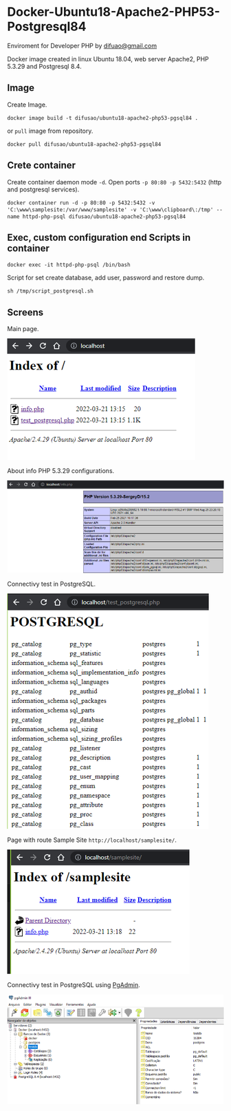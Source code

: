 # Docker-Ubuntu18-Apache2-PHP53-Postgresql84
Enviroment for Developer PHP
by difuao@gmail.com

Docker image created in linux Ubuntu 18.04, web server Apache2, PHP 5.3.29 and Postgresql 8.4.

## Image
Create Image.
```
docker image build -t difusao/ubuntu18-apache2-php53-pgsql84 .
```

or `pull` image from repository.
```
docker pull difusao/ubuntu18-apache2-php53-pgsql84
```

## Crete container
Create container daemon mode  `-d`.
Open ports `-p 80:80 -p 5432:5432` (http and postgresql services).
```
docker container run -d -p 80:80 -p 5432:5432 -v 'C:\www\samplesite:/var/www/samplesite' -v 'C:\www\clipboard\:/tmp' --name httpd-php-psql difusao/ubuntu18-apache2-php53-pgsql84
```

## Exec, custom configuration end Scripts in container
```
docker exec -it httpd-php-psql /bin/bash
```

Script for set create database, add user, password and restore dump.
```
sh /tmp/script_postgresql.sh
```
## Screens

Main page.

<img src="images/img1.png">

About info PHP 5.3.29 configurations.

<img src="images/img2.png">

Connectivy test in PostgreSQL.

<img src="images/img3.png">

Page with route Sample Site `http://localhost/samplesite/`.

<img src="images/img4.png">

Connectivy test in PostgreSQL using <a href="https://www.pgadmin.org/" target="_blank">PgAdmin</a>.

<img src="images/img5.png">
